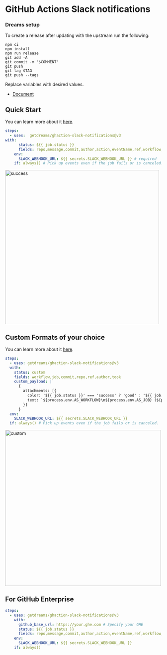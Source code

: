 # GitHub Actions Slack notifications

### Dreams setup

To create a release after updating with the upstream run the following:

```shell
npm ci
npm install
npm run release
git add -A
git commit -m '$COMMENT'
git push
git tag $TAG
git push --tags
```

Replace variables with desired values.

- [Document](https://action-slack.netlify.app)

## Quick Start

You can learn more about it [here](https://action-slack.netlify.app/usecase/01-general).

```yaml
steps:
  - uses:  getdreams/ghaction-slack-notifications@v3
with:
      status: ${{ job.status }}
      fields: repo,message,commit,author,action,eventName,ref,workflow,job,took # selectable (default: repo,message)
    env:
      SLACK_WEBHOOK_URL: ${{ secrets.SLACK_WEBHOOK_URL }} # required
    if: always() # Pick up events even if the job fails or is canceled.
```

<img width="495" alt="success" src="https://user-images.githubusercontent.com/8043276/84587112-64844800-ae57-11ea-8007-7ce83a91dae3.png" />

## Custom Formats of your choice

You can learn more about it [here](https://action-slack.netlify.app/usecase/02-custom).

```yaml
steps:
  - uses: getdreams/ghaction-slack-notifications@v3
  with:
    status: custom
    fields: workflow,job,commit,repo,ref,author,took
    custom_payload: |
      {
        attachments: [{
          color: '${{ job.status }}' === 'success' ? 'good' : '${{ job.status }}' === 'failure' ? 'danger' : 'warning',
          text: `${process.env.AS_WORKFLOW}\n${process.env.AS_JOB} (${process.env.AS_COMMIT}) of ${process.env.AS_REPO}@${process.env.AS_REF} by ${process.env.AS_AUTHOR} ${{ job.status }} in ${process.env.AS_TOOK}`,
        }]
      }
  env:
    SLACK_WEBHOOK_URL: ${{ secrets.SLACK_WEBHOOK_URL }}
  if: always() # Pick up events even if the job fails or is canceled.
```

<img width="501" alt="custom" src="https://user-images.githubusercontent.com/8043276/85949864-2b3df300-b994-11ea-9388-f4ff1aebc292.png">

## For GitHub Enterprise

```yaml
steps:
  - uses: getdreams/ghaction-slack-notifications@v3
    with:
      github_base_url: https://your.ghe.com # Specify your GHE
      status: ${{ job.status }}
      fields: repo,message,commit,author,action,eventName,ref,workflow,job,took
    env:
      SLACK_WEBHOOK_URL: ${{ secrets.SLACK_WEBHOOK_URL }}
    if: always()
```
